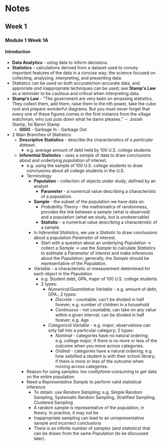 # Notes
## Week 1
### Module 1 Week 1A
#### Introduction
- **Data Analytics** - using data to inform decisions.
- **Statistics** - calculations derived from a dataset used to convey 
  important features of the data in a concise way; the science focused on 
  collecting, analyzing, interpreting, and presenting data.
- Statistics can be used on both accurate/non-accurate data, and approriate 
  *and* inappropriate techniques can be used; see **Stamp's Law** as a 
  reminder to be cautious and critical when interpreting data.
- **Stamp's Law** - “The government are very keen on amassing statistics. They collect them, add
them, raise them to the nth power, take the cube root and prepare wonderful
diagrams. But you must never forget that every one of these figures comes in
the first instance from the village watchman, who just puts down what he
damn pleases.” -- Josiah Stamp, 1st Baron Stamp
  - **GIGO** - Garbage In - Garbage Out
- 2 Main Branches of Statistics:
  - **Descriptive Statistics** - describe the characteristics of a 
    *particular dataset*.
    - e.g. average amount of debt held by 100 U.S. 
      college students
  - **Inferential Statistics** - uses a *sample* of data to draw conclusions 
    about and underlying *population* of interest.
    - e.g. using the sample of 100 U.S. college students to draw conclusions 
      about all college students in the U.S.   
    - Terminology
      - **Population** - collection of objects under study; defined by an 
        analyst
        - **Parameter** - a numerical value describing a characteristic of a 
          population.
      - **Sample** - the subset of the population we have data on.
        - *Probability Theory* - the mathematics of randomness, provides the 
          link between a sample (what is observed) and a population (what we 
          study, but is unobservable)
        - **Statistic** - a numerical value describing a characteristic of 
            a sample.
      - In *Inferential Statistics*, we use a *Statistic* to 
        draw conclusions about a population *Parameter* of interest. 
        - Start with a question about an underlying *Population* -> collect 
          a *Sample* -> use the *Sample* to calculate *Statistics* 
          to estimate a *Parameter* of interest and make inferences about 
          the *Population*; generally, the *Sample* should be representative of 
          the *Population*.
      - *Variable* - a characteristic or measurement determined for each 
        object in the *Population*
        - e.g. Student debt, GPA, major of 100 U.S. college students
        - 2 types: 
          - *Numerical/Quantitative Variable* - e.g. amount of debt, GPA.; 2 
            types:
            - *Discrete* - countable; can't be divided in half forever; e.g. 
              number of children in a household
            - *Continuous* - not countable; can take on any value within a 
              given interval; can be divided in half forever; e.g. Age
          - *Categorical Variable* - e.g. major; observations can only fall 
            into a particular category; 2 types:
            - *Nominal* - categories have no natural ordering; e.g. college 
              major; if there is *no* more or less of the outcome when you 
              move across categories.
            - *Ordinal* - categories have a natural ordering; e.g. how 
              satisfied a student is with their school library; if there *is* 
              more or less of the outcome when moving across categories.
    - Reason for using samples: too costly/time-consuming to get data on the 
      entire population
    - Need a *Representative Sample* to perform valid statistical inference
      - To obtain: use *Random Sampling*; e.g. Simple Random Sampling, 
        Systematic Random Sampling, Stratified Sampling, Clustered Sampling
      - A random sample is representative of the population, in theory. In 
        practice, it may not be
      - Inappropriate sampling can lead to an unrepresentative sample and 
        incorrect conclusions
      - There is an infinite number of *samples* (and *statistics*) that can be 
        drawn from the same *Population* (to be discussed later).

      